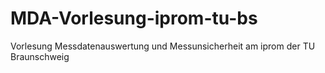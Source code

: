 # MDA-Vorlesung-iprom-tu-bs
Vorlesung Messdatenauswertung und Messunsicherheit am iprom der TU Braunschweig
